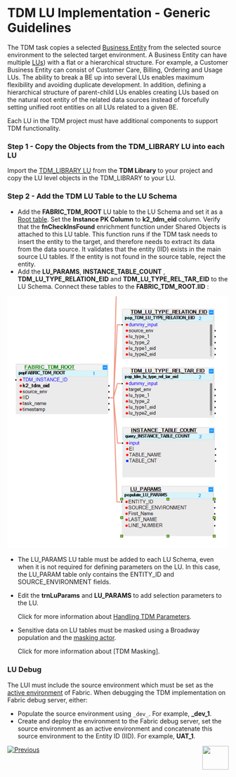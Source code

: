 # TDM LU Implementation - Generic Guidelines

The TDM task copies a selected [Business Entity](/articles/TDM/tdm_overview/03_business_entity_overview.md) from the selected source environment to the selected target environment. A Business Entity can have multiple [LUs](/articles/03_logical_units/01_LU_overview.md)) with a flat or a hierarchical structure. For example, a Customer Business Entity can consist of Customer Care, Billing, Ordering and Usage LUs. The ability to break a BE up into several LUs enables maximum flexibility and avoiding duplicate development. In addition, defining a hierarchical structure of parent-child LUs enables creating LUs based on the natural root entity of the related data sources instead of forcefully setting unified root entities on all LUs related to a given BE.

Each LU in the TDM project must have additional components to support TDM functionality.

### Step 1 - Copy the Objects from the TDM_LIBRARY LU into each LU

Import the [TDM_LIBRARY LU](/articles/TDM/tdm_implementation/04_fabric_tdm_library.md#tdm_library-lu) from the **TDM Library** to your project and copy the LU level objects in the TDM_LIBRARY to your LU.

### Step 2 - Add the TDM LU Table to the LU Schema

- Add the **FABRIC_TDM_ROOT** LU table to the LU Schema and set it as a [Root table](/articles/03_logical_units/08_define_root_table_and_instance_ID_LU_schema.md). Set the **Instance PK Column** to **k2_tdm_eid** column. Verify that the **fnCheckInsFound** enrichment function under Shared Objects is attached to this LU table. This function runs if the TDM task needs to insert the entity to the target, and therefore needs to extract its data from the data source. It validates that the entity (IID) exists in the main source LU tables. If the entity is not found in the source table, reject the entity. 
- Add the **LU_PARAMS**, **INSTANCE_TABLE_COUNT** , **TDM_LU_TYPE_RELATION_EID** and **TDM_LU_TYPE_REL_TAR_EID** to the LU Schema. Connect these tables to the **FABRIC_TDM_ROOT.IID** :

![tdm lu example](images/tdm_lu_example1.png)



- The LU_PARAMS LU table must be added to each LU Schema, even when it is not required for defining parameters on the LU. In this case, the LU_PARAM table only contains the ENTITY_ID and SOURCE_ENVIRONMENT fields.

- Edit the **trnLuParams** and **LU_PARAMS** to add selection parameters to the LU. 

  Click for more information about [Handling TDM Parameters](07_tdm_implementation_parameters_handling.md).

- Sensitive data on LU tables must be masked using a Broadway population and the [masking actor](/articles/19_Broadway/actors/07_masking_and_sequence_actors.md). 

   Click for more information about [TDM Masking].

### LU Debug

The LUI must include the source environment which must be set as the [active environment](/articles/25_environments/01_environments_overview.md) of Fabric. When debugging the TDM implementation on Fabric debug server, either:

- Populate the source environment using `_dev_`. For example, **_dev_1**.
- Create and deploy the environment to the Fabric debug server, set the source environment as an active environment and concatenate this source environment to the Entity ID (IID). For example, **UAT_1**.  

[![Previous](/articles/images/Previous.png)](04_fabric_tdm_library.md)[<img align="right" width="60" height="54" src="/articles/images/Next.png">](06_tdm_implementation_support_hierarchy.md)
